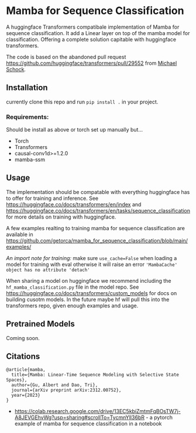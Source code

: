 # Mamba for Sequence Classification

A huggingface Transformers compatibale implementation of Mamba for sequence classification. It add a Linear layer on top of the mamba model for classification. Offering a complete solution capitable with huggingface transformers. 

The code is based on the abandoned pull request <https://github.com/huggingface/transformers/pull/29552> from [Michael Schock](https://github.com/mjschock).

## Installation

currently clone this repo and run `pip install .` in your project. 


### Requirements:

Should be install as above or torch set up manually but...
- Torch
- Transformers
- causal-conv1d>=1.2.0 
- mamba-ssm

## Usage

The implementation should be compatable with everything huggingface has to offer for training and inference. See <https://huggingface.co/docs/transformers/en/index> and <https://huggingface.co/docs/transformers/en/tasks/sequence_classification> for more details on training with huggingface. 

A few examples realting to training mamba for sequence classification are available in <https://github.com/getorca/mamba_for_sequence_classification/blob/main/examples/>

*An import note for training:* make sure `use_cache=False` when loading a model for training with eval otherwise it will raise an error `'MambaCache' object has no attribute 'detach'`

When sharing a model on huggingface we recommend including the `hf_mamba_classification.py` file in the model repo. See <https://huggingface.co/docs/transformers/custom_models> for docs on building cusotm models. In the future maybe hf will pull this into the transformers repo, given enough examples and usage.

## Pretrained Models

Coming soon. 

## Citations

```
@article{mamba,
  title={Mamba: Linear-Time Sequence Modeling with Selective State Spaces},
  author={Gu, Albert and Dao, Tri},
  journal={arXiv preprint arXiv:2312.00752},
  year={2023}
}
```

- <https://colab.research.google.com/drive/13EC5kbiZmtmFqBOsTW7j-A8JEVGEhvWg?usp=sharing#scrollTo=TycmnYlI36bR> -  a pytorch example of mamba for sequence classification in a notebook